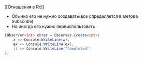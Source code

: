 [[Отношения в Rx]]

- Обычно его не нужно создавать(все определяется в методе Subscribe)
- Но иногда его нужно переиспользовать
```cs
IObserver<int> obrer = Observer.Create<int>(
	x => Console.WriteLine(x),
	ex => Console.WriteLine(ex),
	() => Console.WriteLine("Completed")
);
```
